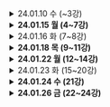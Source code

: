 <details>
  <summary>24.01.10 수 (~3강)</summary>
  <!-- 내용 -->
  **기존 자바 소스 살펴보기 및 코틀린 사용을 위한 세팅**

도서관리 애플리케이션 리팩토링 목표

1. Java로 작성된 도서관리 애플리케이션 이해
2. 테스트 코드의 필요성 이해, Junit5로 Spring Boot의 테스트 코드 작성
3. Kotlin으로 테스트를 작성하며 Kotlin 코드 작성에 익숙해진다.

코틀린을 사용하기 위해서는 plugin이 필요하다.

build.gradle을 열어 plugins 에 추가해야 한다.

```java
id 'org.jetbrains.kotlin.jvm' version '1.6.21'
```

또한 dependency도 추가해야 한다.

dependencies 부분에

```java
implementation 'org.jetbrains.kotlin:kotlin-stdlib-jdk8'
```

그리고 코틀린으로 컴파일 해야 하기 때문에

```java
compileKotlin {
    kotlinOptions {
        jvmTarget = "11"
    }
}

compileTestKotlin {
    kotlinOptions {
        jvmTarget = "11"
    }
}
```

JDK 버전에 맞춰 11로 세팅해준다.

위와 같이 build.gradle을 수정하고 refresh를 해준 뒤,

실제 코틀린 코드를 작성하기 위해 코틀린을 위한 패키지를 만들어준다.

src-main 경로에 java 패키지 아래 kotlin 디렉토리를 생성해준다.

마찬가지로 src-test 경로에도 kotlin 디렉토리를 생성해준다.

이후 자바의 패키지 구조와 동일하게 kotlin 디렉토리 안에도 패키지를 만들어준다.
</details>

<details>
  <summary><b>24.01.15 월 (4~7강)</b></summary>
  <!-- 내용 -->
  - **사칙연산 계산기에 대해 테스트 코드 작성 (수동 테스트)**
    
    ```java
    package com.group.libraryapp.calculator
    
    // 계산기 요구사항
    // 1. 계산기는 정수만을 취급한다.
    // 2. 계산기가 생성될 때 숫자를 1개 받는다.
    // 3. 최초 숫자가 기록된 이후에는 연산자 함수를 통해
    // 숫자를 받아 지속적으로 계산한다.
    class Calculator(
        var number: Int
    ) {
    
        fun add(operand: Int) {
            this.number += operand
        }
    
        fun minus(operand: Int) {
            this.number -= operand
        }
    
        fun multiply(operand: Int) {
            this.number *= operand
        }
    
        fun divide(operand: Int) {
            if (operand == 0) {
                throw IllegalArgumentException("0으로 나눌 수 없습니다")
            }
            this.number /= operand
        }
    
    }
    ```
    
    ```java
    package com.group.libraryapp.calculator
    
    fun main() {
        val calculatorTest = CalculatorTest()
    //    calculatorTest.addTest()
        calculatorTest.addTest2()
        calculatorTest.minusTest()
        calculatorTest.multiplyTest()
        calculatorTest.divideTest()
        calculatorTest.divideExceptionTest()
    }
    
    class CalculatorTest {
    
        //data class Calculator ; Calculator를 data class로 만들었을 때 add() 테스트 코드
        fun addTest() {
            // given : 테스트 대상을 만들어 준비하는 과정
            val calculator = Calculator(5)
    
            // when : 실제 우리가 테스트 하고 싶은 기능을 호출하는 과정
            calculator.add(3)
    
            // then : 호출 이후 의도한대로 결과가 나왔는지 확인하는 과정
            val expectedCalculator = Calculator(8)
            if (calculator != expectedCalculator) {
                throw IllegalStateException()
            }
        }
    
        // Calculator의 number를 private이 아닌 public(기본) 으로 만들었을 때 add() 테스트 코드
        fun addTest2() {
            // given
            val calculator = Calculator(5)
    
            // when
            calculator.add(3)
    
            // number가 private이 아니라 public 이면 setter가 열려서 거부감이 들 수 있다.
            // -> Calculator 안에서 public 커스텀 getter를 만들어 활용하면 된다.
            // ex.
    //        class Calculator(
    //                private var _number: Int
    //        ) {
    //
    //            // getter만 열어주기 위해 다음과 같은 방법 사용
    //            val number: Int
    //                get() = this._number
            // but 추가적인 코드가 필요하다는 비용이 발생하기 때문에
            // setter 를 그냥 열어두고 사용하지 않음으로 약속하는 것으로 한다.
    
            // then
            if (calculator.number != 8) {
                throw IllegalStateException()
            }
        }
    
        fun minusTest() {
            // given
            val calculator = Calculator(5)
    
            // when
            calculator.minus(3)
    
            // then
            if (calculator.number != 2) {
                throw IllegalStateException()
            }
        }
    
        fun multiplyTest() {
            // given
            val calculator = Calculator(5)
    
            // when
            calculator.multiply(3)
    
            // then
            if (calculator.number != 15) {
                throw IllegalStateException()
            }
        }
    
        fun divideTest() {
            // given
            val calculator = Calculator(5)
    
            // when
            calculator.divide(2)
    
            // then
            if (calculator.number != 2) {
                throw IllegalStateException()
            }
        }
    
        // divide 함수에서는 0이 들어가면 exception을 발생하게 해놨으므로 이 부분도 테스트 한다.
        fun divideExceptionTest() {
            // given
            val calculator = Calculator(5)
    
            // when
            try {
                calculator.divide(0)
            } catch (e: IllegalArgumentException) {
                if (e.message != "0으로 나눌 수 없습니다") {
                    throw IllegalStateException("기대하는 예외 메시지가 아닙니다.")
                }
                return // 테스트 성공!
            } catch (e: Exception) {
                throw IllegalStateException()
            }
    
            throw IllegalStateException("기대하는 예외가 발생하지 않았습니다.")
        }
    
        // 위처럼 수동으로 만든 테스트 코드의 단점 -> JUnit5 프레임워크 사용하는 게 좋다
        // 1. 테스트 클래와 메소드가 생길 때마다 메인 메소드에 수동으로 코드를
        // 작성해주어야 하고, 메인 메소드가 아주 커진다.
        // 테스트 메소드를 개별적으로 실행하기도 어렵다.
    
        // 2. 테스트가 실패한 경우 무엇을 기대하였고, 어떤 잘못된 값이 들어와
        // 실패했는지 알려주지 않는다.
        // 예외를 던지거나, try catch 를 사용해야 하는 등 직접 구현해야할 부분이 많아 불편하다.
    
        // 3. 테스트 메소드별로 공통적으로 처리해야 하는 기능이 있다면,
        // 메소드마다 중복이 생긴다.
    }
    ```
    
- **Junit5 사용법과 테스트 코드 리팩토링**
    - Junit5 에서 사용되는 5가지 어노테이션
        
        **@Test** : 테스트 메소드를 지정한다. 테스트 메소드를 실행하는 과정에서 오류가 없으면 성공이다.
        
        **@BeforeEach** : 각 테스트 메소드가 수행되기 전에 실행되는 메소드를 지정한다.
        
        **@AfterEach** : 각 테스트가 수행된 후에 실행되는 메소드를 지정한다.
        
        **@BeforeAll** : 모든 테스트를 수행하기 전에 최초 1회 수행되는 메소드를 지정한다.
        
        **@AfterAll** : 모든 테스트를 수행한 후 최후 1회 수행되는 메소드를 지정한다.
        
    - Junit5에서 자주 사용되는 단언문 몇 가지
        
        ```kotlin
        val isNew = true
        assertThat(isNew).isTrue
        assertThat(isNew).isFalse
        // true/ false 확인
        
        val people = listOf(Person("A"), Person("B"))
        assertThat(people).hasSize(2)
        // size 확인
        
        val people = listOf(Person("A"), Person("B"))
        assertThat(people).extracting("name").containsExactlyInAnyOrder("A", "B")
        // 주어진 컬렉션 안의 item 들에서
        // name 이라는 프로퍼티를 추출한 후
        // 그 값이 A와 B인지 검증
        
        val people = listOf(Person("A"), Person("B"))
        assertThat(people).extracting("name").containsExactly("A", "B")
        // 주어진 컬렉션 안의 item 들에서
        // name 이라는 프로퍼티 추출한 후
        // 그 값이 A와 B인지 검증 (순서까지 확인)
        
        assertThrows<IllegalArgumentException> {
        	function1()
        }
        // function1 함수를 실행했을 때
        // IllegalArgumentException이 나오는지 검증
        
        val message = assertThrows<IllegalArgumentException> {
        	function1()
        }.message
        assertThat(message).isEqualTo("잘못된 값이 들어왔습니다")
        // message를 가져와 예외 메시지를 확인할 수 있다.
        ```
        
    - Junit5로 리팩토링
        
        ```kotlin
        package com.group.libraryapp.calculator
        
        import org.assertj.core.api.AssertionsForInterfaceTypes.assertThat
        import org.junit.jupiter.api.Test
        import org.junit.jupiter.api.assertThrows
        
        class JunitCalculatorTest {
        
            @Test
            fun addTest() {
                // given
                val calculator = Calculator(5)
        
                // when
                calculator.add(3)
        
                // then
                assertThat(calculator.number).isEqualTo(8)
                // 만약 기대값을 다르게 한다면 fail 이 나며 아래와 같이 나온다
        //        expected: 7
        //        but was: 8
            }
        
            @Test
            fun minusTest() {
                // given
                val calculator = Calculator(5)
        
                // when
                calculator.minus(3)
        
                // then
                assertThat(calculator.number).isEqualTo(2)
            }
        
            @Test
            fun multiplyTest() {
                // given
                val calculator = Calculator(5)
        
                // when
                calculator.multiply(3)
        
                // then
                assertThat(calculator.number).isEqualTo(15)
            }
        
            @Test
            fun divideTest() {
                // given
                val calculator = Calculator(5)
        
                // when
                calculator.divide(2)
        
                // then
                assertThat(calculator.number).isEqualTo(2)
            }
        
            @Test
            fun divideExceptionTest() {
                // given
                val calculator = Calculator(5)
        
                // when & then
                val message = assertThrows<IllegalArgumentException> {
                    calculator.divide(0)
                }.message
        
                assertThat(message).isEqualTo("0으로 나눌 수 없습니다")
            }
        
        		@Test
            fun divideExceptionTest2() {
                // given
                val calculator = Calculator(5)
        
                // when & then
                assertThrows<IllegalArgumentException> {
                    calculator.divide(0)
                }.apply {
                    assertThat(message).isEqualTo("0으로 나눌 수 없습니다")
                }
            }
        }
        ```
</details>

<details>
  <summary>24.01.16 화 (7~8강)</summary>
  <!-- 내용 -->
  - **Junit5로 Spring Boot 테스트 하기**
    
    어떤 계층을 어떻게 테스트 해야 할까?
    
    - Spring Boot의 Layered Architecture
        
        Controller : 스프링 컨텍스트에 의해 관리되는 Bean
        
        Service : 스프링 컨텍스트에 의해 관리되는 Bean
        
        Repository : 스프링 컨텍스트에 의해 관리되는 Bean
        
        Domain : 순수한 Java 객체(POJO)
        
    - Spring Boot 각 계층을 테스트 하는 방법
        
        Domain 계층 : 클래스를 테스트하는 것과 동일
        
        Service, Repository 계층 : 스프링 빈을 사용하는 테스트 방법 사용 (@SpringBootTest), 데이터 위주 검증
        
        Controller 계층 : 스프링 빈을 사용하는 테스트 방법 사용(@SpringBootTest), 응답받은 JSON을 비롯한 HTTP 위주의 검증
        
    - 어떤 계층을 테스트 해야 할까?
        
        당연히 best는 모든 계층에 대해 많은 case를 검증하는 것 but 현실적으로 유지 보수와 코딩 시간을 고려해 보통 Service 계층을 테스트 한다.(A를 보냈을 때 B가 잘 나오는지, 원하는 로직을 잘 수행 하는지 검증할 수 있기 때문)
        
    - 예시
        
        ```kotlin
        package com.group.libraryapp.service.user
        
        import com.group.libraryapp.domain.user.User
        import com.group.libraryapp.domain.user.UserRepository
        import com.group.libraryapp.dto.user.request.UserCreateRequest
        import com.group.libraryapp.dto.user.request.UserUpdateRequest
        import org.assertj.core.api.AssertionsForInterfaceTypes.assertThat
        import org.junit.jupiter.api.AfterEach
        import org.junit.jupiter.api.DisplayName
        import org.junit.jupiter.api.Test
        import org.springframework.beans.factory.annotation.Autowired
        import org.springframework.boot.test.context.SpringBootTest
        
        @SpringBootTest
        class UserServiceTest @Autowired constructor( // 생성자에 @Autowired 를 공통으로 붙인다
        //        @Autowired
                private val userRepository: UserRepository,
        //        @Autowired
                private val userService: UserService,
        ) {
        
            @AfterEach
            fun clean() {
                userRepository.deleteAll()
            }
        
            @Test
            @DisplayName("유저 저장이 정상 동작한다")
            fun saveUserTest() {
                // given
                val request = UserCreateRequest("김현준", null)
        
                // when
                userService.saveUser(request)
                // 하나를 저장하고
        
                // then
                val results = userRepository.findAll()
        
                assertThat(results).hasSize(1)
                // 생성된 유저가 진짜 1개인지 검증
        
                assertThat(results[0].name).isEqualTo("김현준")
                assertThat(results[0].age).isNull()
                // 생성된 유저의 정보가 저장하려는 값과 일치하는지 검증
                // -> results[0].age must not be null : NPE 발생
                // -> java 코드로 Integer로 돼있지만 코틀린에서는 null 허용인지 모르기 때문에
                // null이 안들어갈 것이라고 가정하고 가져옴 (플랫폼 타입)
                // => age getter에 @Nullable(jetbrains) 붙여주면 된다
            }
        
            @Test
            @DisplayName("유저 조회가 정상 동작한다")
            fun getUsersTest() {
                // given
                userRepository.saveAll(listOf(
                    User("A", 20),
                    User("B", null),
                ))
        
                // when
                val results = userService.getUsers()
        
                // then
                assertThat(results).hasSize(2) // 각각의 테스트를 할 때는 테스트가 성공하지만, 전체 테스트일 때는 실패(Expected size: 2 but was: 3 in:)한다.
                // -> 두 테스트가 Spring Context를 공유하기 때문에
                // => 테스트가 끝나면 공유 자원인 DB를 깨끗하게 해줘야 한다 : @AfterEach를 활용
                assertThat(results).extracting("name").containsExactlyInAnyOrder("A", "B")
                assertThat(results).extracting("age").containsExactlyInAnyOrder(20, null)
            }
        
            @Test
            @DisplayName("유저 이름 수정이 정상 동작한다")
            fun updateUserNameTest() {
                // given
                val savedUSer = userRepository.save(User("A", null))
                val request = UserUpdateRequest(savedUSer.id, "B")
        
                // when
                userService.updateUserName(request)
        
                // then
                val result = userRepository.findAll()[0]
                assertThat(result.name).isEqualTo("B")
            }
        
            @Test
            @DisplayName("유저 삭제가 정상 동작한다")
            fun deleteUserTest() {
                // given
                userRepository.save(User("A", null))
        
                // when
                userService.deleteUser("A")
        
                // then
                assertThat(userRepository.findAll()).isEmpty()
            }
        }
        ```
</details>

<details>
  <summary><b>24.01.18 목 (9~11강)</b></summary>
  <!-- 내용 -->
  **BookServiceTest 만들기**

```kotlin
package com.group.libraryapp.service.book

import com.group.libraryapp.domain.book.Book
import com.group.libraryapp.domain.book.BookRepository
import com.group.libraryapp.domain.user.User
import com.group.libraryapp.domain.user.UserRepository
import com.group.libraryapp.domain.user.loanhistory.UserLoanHistory
import com.group.libraryapp.domain.user.loanhistory.UserLoanHistoryRepository
import com.group.libraryapp.dto.book.request.BookLoanRequest
import com.group.libraryapp.dto.book.request.BookRequest
import com.group.libraryapp.dto.book.request.BookReturnRequest
import org.assertj.core.api.AssertionsForInterfaceTypes.assertThat
import org.junit.jupiter.api.AfterEach
import org.junit.jupiter.api.DisplayName
import org.junit.jupiter.api.Test
import org.junit.jupiter.api.assertThrows
import org.springframework.beans.factory.annotation.Autowired
import org.springframework.boot.test.context.SpringBootTest

@SpringBootTest
class BookServiceTest @Autowired constructor(

        private val bookService: BookService,
        private val bookRepository: BookRepository,
        private val userRepository: UserRepository,
        private val userLoanHistoryRepository: UserLoanHistoryRepository,
){

    @AfterEach
    fun clean() {
        bookRepository.deleteAll()
        userRepository.deleteAll()
    }

    @Test
    @DisplayName(value = "책 등록이 정상 동작한다")
    fun saveBookTest() {
        // given
        val request = BookRequest("이상한 나라의 앨리스")

        // when
        bookService.saveBook(request)

        // then
        val books = bookRepository.findAll()
        assertThat(books).hasSize(1)
        assertThat(books[0].name).isEqualTo("이상한 나라의 앨리스")
    }

    @Test
    @DisplayName(value = "책 대출이 정상 동작한다")
    fun loanBookTest() {
        // given
        bookRepository.save(Book("이상한 나라의 앨리스"))
        val savedUser = userRepository.save(User("김현준", null))
        val request = BookLoanRequest("김현준", "이상한 나라의 앨리스")

        // when
        bookService.loanBook(request)

        // then
        val results = userLoanHistoryRepository.findAll()
        assertThat(results).hasSize(1)
        assertThat(results[0].bookName).isEqualTo("이상한 나라의 앨리스")
        assertThat(results[0].user.id).isEqualTo(savedUser.id)
        assertThat(results[0].isReturn).isFalse()
    }

    @Test
    @DisplayName(value = "책이 진작 대출되어 있다면, 신규 대출이 실패한다")
    fun loanBookFailTest() {
        // given
        bookRepository.save(Book("이상한 나라의 앨리스"))
        val savedUser = userRepository.save(User("김현준", null))
        userLoanHistoryRepository.save(UserLoanHistory(savedUser, "이상한 나라의 앨리스", false))
        val request = BookLoanRequest("김현준", "이상한 나라의 앨리스")

        // when & then
        val message = assertThrows<IllegalArgumentException> {
            bookService.loanBook(request)
        }.message
        assertThat(message).isEqualTo("진작 대출되어 있는 책입니다")
    }

    @Test
    @DisplayName("책 반납이 정상 동작한다")
    fun returnBookTest() {
        // given
        bookRepository.save(Book("이상한 나라의 앨리스"))
        val savedUser = userRepository.save(User("김현준", null))
        userLoanHistoryRepository.save(UserLoanHistory(savedUser, "이상한 나라의 앨리스", false))
        val request = BookReturnRequest("김현준", "이상한 나라의 앨리스")

        // when
        bookService.returnBook(request)

        // then
        val results = us  erLoanHistoryRepository.findAll()
        assertThat(results).hasSize(1)
        assertTha  t(results[0].isReturn).isTrue()
    }

}
```
</details>

<details>
  <summary><b>24.01.22 월 (12~14강)</b></summary>
  <!-- 내용 -->
  - **도메인 계층을 Kotlin으로 변경하기 (12, 13강)**
    
    ```kotlin
    @Entity
    class User(
            var name: String,
    
            val age: Int?, // age는 null 허용해서 '?' 붙였다
    
            @OneToMany(mappedBy = "user", cascade = [CascadeType.ALL], orphanRemoval = true)
            // cascade 설정시 java와 다르게 대괄호로 감싸야 한다. : [CascadeType.ALL]
            val userLoanHistories: MutableList<UserLoanHistory> = mutableListOf(),
    
            @Id
            @GeneratedValue(strategy = GenerationType.IDENTITY)
            val id: Long? = null,
    ) {
    
        init {
            if(name.isBlank()) {
                throw IllegalArgumentException("이름은 비어 있을 수 없습니다")
            }
        }
    
        fun updateName(name: String) {
            this.name = name
        }
    
        fun loanBook(book: Book) {
            this.userLoanHistories.add(UserLoanHistory(this, book.name, false))
        }
    
        fun returnBook(bookName: String) {
            this.userLoanHistories.first() { history -> history.bookName == bookName }
    				.doReturn()
            // first : 조건에 만족하는 첫번째 요소 찾아옴
        }
    }
    ```
    
- **Kotlin과 JPA를 함께 사용할 때 주의점**
    1. **setter**
    
    ```kotlin
    @Entity
    class User(
    	var name: String,
    	
    	val age: Int?,
    )
    ```
    
    ```kotlin
    fun updateName(name: String) {
    	this.name = name
    }
    ```
    
    setter 대신 좋은 이름의 함수를 사용하는 것이 훨씬 clean하다.
    
    var 프로퍼티가 퍼블릭으로 열려있기 때문에 setter를 쓸 수도 있지만 setter 대신에 좋은 이름의 함수를 사용하는 것이 훨씬 좋기 때문에 위처럼 사용
    
    but, name에 대한 setter는 public 이기 때문에 updateName 메서드를 사용하는 대신 setter를 사용할수도 있다.
    
    근데 Java 코드에서는 애초에 setter를 안 만들어주는 것을 지향하기 때문에 코드 상 setter를 열린 상태로 두는 것이 불편할 수 있다.
    
    public getter는 꼭 필요하기 때문에 setter만 private하게 만드는 것이 최선이다!
    
    → setter를 private 하게 만드는 방법 2 가지
    
    1. backing property(관례상 ‘_’를 붙인 프로퍼티)를 이용하기
    
    ```kotlin
    class User(
    	private var _name: String
    ) {
    	
    	val name: String
    		get() = this._name
    }
    ```
    
    1. custom setter 이용하기
    
    ```kotlin
    class User(
    	name: String
    ) {
    	
    	var name = name
    		private set
    }
    ```
    
    하지만 위 두 방법 모두 클래스에 필드(프로퍼티)가 많아질수록 번거롭다는 단점이 있다.
    
    > 지식공유자님 개인적으로는 setter를 public으로 열어 두지만, 사용하지 않는 방법을 선호
    자바 개발자라면 보통 setter 사용 지양
    어떻게 보면 Trade-Off의 영역, 팀 컨벤션을 잘 맞춘 다면 setter를 열어줘도 된다.
    > 
    
    1. **생성자 안의 프로퍼티. 클래스 body 안의 프로퍼티**
    
    ```kotlin
    @Entity
    class User(
    	var name: String,
    	
    	val age: Int?,
    
    	@OneToMany(mappedBy = "user", cascade = [CascadeType.ALL],
    		orphanRemoval = true)
    	val userLoanHistories: MutableList<UserLoanHistory> = mutableListOf(),
    
    	@Id
    	@GeneratedValue(strategy = GenerationType.IDENTITY)
    	val id: Long? = null,
    )
    ```
    
    꼭 primary constructor 안에 모든 프로퍼티를 넣어야 할까?
    
    ```kotlin
    @Entity
    class User(
    	var name: String,
    	
    	val age: Int?,
    ) {
    
    	@OneToMany(mappedBy = "user", cascade = [CascadeType.ALL],
    		orphanRemoval = true)
    	val userLoanHistories: MutableList<UserLoanHistory> = mutableListOf()
    
    	@Id
    	@GeneratedValue(strategy = GenerationType.IDENTITY)
    	val id: Long? = null,
    ```
    
    위 처럼 만들면 생성자는 name, age만 갖게 되고 실제 body 안에 userLoanHistories와 id 가 들어가게 할 수 있다. 단지 User를 만드는 과정에서 userLoanHistories를 바로 넣어줄 수 없게 된다. 위 예시코드를 포함하고 있는 프로젝트에서는 비즈니스 로직상 유저가 따로 생기고 생겨있는 유저에 대해서 대출현황(userLoanHistories)을 넣어주는 코드가 별도로 존재하기 때문에 body에 넣어도 무방하다.
    
    > 1. 모든 프로퍼티를 생성자에 넣는다.
    2. 프로퍼티를 생성자 혹은 클래스 body 안에 구분해서 넣을 때 명확한 기준이 있다.
    ?그냥 1번 방법을 사용하면 크게 생각하지 않아도 될 것 같다.
    > 
    
    1. **JPA와 data class**
        
        data class는 equals, hashCode, toString 등의 함수들을 자동으로 만들어주는 역할
        
        근데 Entity는 data class를 피하는 것이 좋다. 왜냐하면 equals, hashCode, toString 모두 JPA Entity와는 100% 어울리지 않는 메소드라서
        
        ex. User와 UserLoanHistory의 관계가 1:N 일 때
        
        User의 equals 가 호출된다면, User의 equals가 UserLoanHistory의 equals를 부르게 되고 UserLoanHistory도 User가 있으므로 user의 equals 를 부르게 되어 서로 호출하다가 stackOverFlow가 터질 수 있고, 
        
    
    <aside>
    💡 **TIP**
    Entity가 생성되는 로직을 추적하고 싶다면, constructor 지시어를 명시적으로 작성하자!
    
    </aside>
    
- **Kotlin과 JPA를 함께 사용할 때 추가적으로 고려해야 할 내용 (@ManyToOne Lazy Fetching 적용 방법)**
    
    build.gradle에 아래와 같은 스크립트를 추가해주시면 됩니다!!
    
    ```java
    plugins {
      id "org.jetbrains.kotlin.plugin.allopen" version "1.6.21"
    }
    
    // plugins, dependencies와 같은 Level (즉 build.gradle 최상단)
    allOpen {
      annotation("javax.persistence.Entity")
      annotation("javax.persistence.MappedSuperclass")
      annotation("javax.persistence.Embeddable")
    }
    ```
    
    그 이유는 다음과 같습니다!
    
    아시다시피, Kotlin은 기본적으로 Class도 final, 함수도 final입니다!! (즉, 상속과 오버라이드를 막아두었습니다!)
    
    하지만 JPA를 사용할 때 Proxy Lazy Fetching을 완전히 이용하려면  클래스가 상속 가능해야 합니다!! 제가 확인해본 바로는 @OneToMany에 있어서는 Lazy Fetching이 동작하지만 @ManyToOne에 대해서는 Lazy Fetching 옵션을 명시적으로 주더라도 동작하지 않았습니다.
    
    그래서 all-open 기능을 통해 @Entity 클래스들은 Decompile을 했을 때도 class가 열려 있게끔 처리해주어야 하고, 위의 스크립트가 바로 그런 역할을 수행하게 됩니다.
</details>

<details>
  <summary>24.01.23 화 (15~20강)</summary>
  <!-- 내용 -->
  리포지토리, 서비스, DTO, 컨트롤러를 코틀린으로 리팩토링

```kotlin
interface UserRepository : JpaRepository<User, Long> {

    fun findByName(name: String): User? // java 에서 Optional<User>
}
```

```kotlin
@Transactional
fun saveUser(request: UserCreateRequest) {
    val newUser = User(request.name, request.age)
    // User 생성자에 디폴트 파라미터가 들어가있기 때문에 Java에서 처럼 null 등으로 값을 넣어줄 필요가 없다.
    userRepository.save(newUser)
}
```

```kotlin
package com.group.libraryapp.dto.user.response

import com.group.libraryapp.domain.user.User

data class UserResponse( // dto는 웬만하면 data class 로 만드는 게 유용하다
        // 주생성자에서는 user를 바로 받지 않고 각각의 프로퍼티를 파라미터로 받게끔
        val id: Long,
        val name: String,
        val age: Int?
) {

    companion object { // 동행 객체
        // 정적 팩토리 메서드
        fun of(user: User): UserResponse {
            return UserResponse(
                    id = user.id!!, // 이 response에는 id: Long 이기 때문에 null 아님 단언
                    name = user.name,
                    age = user.age
            )
        }
    }

// 아래 방법 보다는 위 정적 팩토리 메서드가 좋은 방법
// 부생성자에서 user를 바로 받게 만듦
//    constructor(user: User): this( // this를 통해 주생성자를 부름
//        id = user.id!!, // 이 response에는 id: Long 이기 때문에 null 아님 단언
//        name = user.name,
//        age = user.age
//    )

//    init {
//        id = user.id!!
//        name = user.name
//        age = user.age
//    }
}
```

```kotlin
@GetMapping("/user")
fun getUsers(): List<UserResponse> = userService.getUsers() // 이런 형태도 사용 가능; 이 형태가 더 좋다라는 것은 아님

@DeleteMapping("/user")
fun deleteUser(@RequestParam name: String) { // 만약 name이 nullable 하려면(required = false) 'String?' 을 쓰면 스프링이 인식한다
    userService.deleteUser(name)
}
```

코틀린에서 할 수 있는 리팩토링 예시(util 파일 활용)

```kotlin
@Transactional
fun updateUserName(request: UserUpdateRequest) {
    val user = userRepository.findByIdOrThrow(request.id) ?: fail() // findByIdOrThrow : CrudRepository 의 확장 함수를 만듦 <- findByIdOrNull(id) : springframework 에서 코틀린을 위해 제공해주는 메서드
    user.updateName(request.name)
}
```

```kotlin
package com.group.libraryapp.util

import org.springframework.data.repository.CrudRepository
import org.springframework.data.repository.findByIdOrNull

// exception 공통 처리 부분(throw IllegalArgumentException())을 메서드로 리팩토링
fun fail(): Nothing {
    throw IllegalArgumentException()
}

fun <T, ID> CrudRepository<T, ID>.findByIdOrThrow(id: ID): T {
    return this.findByIdOrNull(id) ?: fail()
}
// CrudRepository 의 확장 함수를 커스텀
// null 로 찾아왔을 때 exception 을 발생 시키는 메서드
```

```kotlin
implementation 'com.fasterxml.jackson.module.jakson-module-kotlin:2.13.3'
// 코틀린에서도 자바에서처럼 json을 객체로 mapping 할 수 있게 해주는 의존성 (없으면 parsing 에러)
```
</details>

<details>
  <summary><b>24.01.24 수 (21강)</b></summary>
  <!-- 내용 -->
  추가 요구 사항 : 책의 분야 추가하기

```java
package com.group.libraryapp.domain.book

import javax.persistence.Entity
import javax.persistence.GeneratedValue
import javax.persistence.GenerationType
import javax.persistence.Id

@Entity
class Book(
    val name: String,

    val type: String,

    @Id
    @GeneratedValue(strategy = GenerationType.IDENTITY)
    val id: Long? = null,
) {

    init {
        if (name.isBlank()) {
            throw IllegalArgumentException("이름은 비어 있을 수 없습니다.")
        }
    }

    companion object {

        // Object Model 패턴
        // 테스트를 위한 함수; 생성자를 직접 이용하지 않는게 좋다(테스트 코드 상에서 일일이 수정이 없어 편하다)
        fun fixture(
                name: String = "책 이름", // default 파라미터를 넣어 값을 안받아도 Book 객체를 생성할 수 있게
                type: String = "COMPUTER",
                id: Long? = null,
        ): Book {
            return Book(
                    name = name,
                    type = type,
                    id = id,
            )
        }
    }

}

////////////////////////////////
// test 클래스
Book.fixture("이상한 나라의 앨리스")
```
</details>

<details>
  <summary><b>24.01.26 금 (22~24강)</b></summary>
  <!-- 내용 -->
  **Enum Class를 활용해 책의 분야 리팩토링 하기**

기존에 Book 클래스에 type 필드를 String 타입으로 만들었는데, 이 때 생기는 문제점이 몇가지 있다.

1. 요청을 검증하고 있지 않아 type으로 받을 값이 아니어도 들어온다. 검증을 추가할 수 있지만 번거롭다.
2. 코드만 보았을 때, DB 테이블에 실제로 어떤 값이 들어가는지 알 수 없다. 
3. type과 관련된 새로운 로직을 작성할 때 번거롭다.
    1. 예를 들어, 책을 대출할 때마다 분야별로 ‘이벤트 점수’를 준다면? when 절을 이용해서 분기처리 해야된다..
        
        ```kotlin
        fun getEventScore(): Int {
        	return when (type) {
        		"COMPUTER" -> 10
        		"ECONOMY" -> 8
        		"SOCIETY", "LANGUAGE", "SCIENCE" -> 5
        		// 코드에 분기가 들어가고
        		else -> throw IllegalArgumentException("잘못된 타입입니다")
        		// 실행되지 않을 else문이 존재
        	}	
        }
        
        // 문자열 타이핑은 실수할 여지가 많고
        // 새로운 type이 생기는 경우 로직 추가를 놓칠 수 있다.
        ```
        

→ Enum Class를 만들어 해결

```kotlin
enum class BookType(val score: Int) {
	COMPUTER(10),
	ECONOMY(8),
	SOCIETY(5),
	LANGUAGE(5),
	SCIENCE(5),
}
```

```kotlin
fun getEventScore(): Int {
	return type.score
}
```

but, 이렇게만 만들어 놓으면 DB에 숫자로 저장이 된다.

이 때 생기는 문제점은

1. 기존 Enum의 순서가 바뀌면 안된다.
2. 기존 Enum을 삭제하고 새로운 Enum 타입을 추가하는 것이 제한적이다.

→ DB에도 숫자가 아닌 문자열로 들어가게 하기 위해서 엔티티에서 해당 프로퍼티에 어노테이션을 달아줘야 한다.

```kotlin
@Enumerated(EnumType.STRING)
val type: BookType,
```

**Boolean에도 Enum 활용하기**

예를 들어 User 테이블에 유저의 휴면 여부를 파악하기 위해 유저의 활성 여부를 isActive 라는 Boolean 타입의 프로퍼티로 추가했다고 가정해보자. 이 때는 휴면 여부에 따라 yes or no 로 명확하므로 문제가 없지만, 다음과 같은 추가 요구 사항이 생겼다고 생각하자.

‘유저의 탈퇴 여부를 soft 하게 관리해주세요 : 탈퇴는 휴면을 해제하여 로그인 한 후 이루어진다.’ 

*soft : 실제 DB에는 데이터가 남아있지만, 시스템 상으로는 삭제된 것처럼 관리하는 방식

그래서 isActive가 아닌 또 다른 프로퍼티인 isDeleted라는 Boolean 타입의 프로퍼티를 추가할 수 있다.

이렇게 하나의 테이블에 서로 영향을 끼치는 Boolean이 2개가 되면 문제가 생긴다.

1. Boolean이 2개가 있기 때문에 코드를 이해하기 어려워진다.
    - 한 객체가 여러 상태를 표현할 수록 이해하기 어렵다.
    - 현재 경우의 수는 2^2, 즉 4가지이다.
    - 4가지도 충분히 어렵지만, 여기서 Boolean 이 더 늘어나면 경우의 수는 기하급수적으로 늘어난다.
2. Boolean 2개로 표현되는 4가지 상태가 모두 유의미하지 않다.
    - (isActive, isDeleted)는 총 4가지 경우가 있다.
        - (false, false) - 휴면 상태인 유저
        - (false, true) - 휴면이면서 탈퇴한 유저; 이런 상태는 불가능 하다.
        - (true, false) - 휴면이 아닌 활성화된 유저이다.
        - (true, true) - 탈퇴한 유저이다.
    
    → 실제로 불가능한 상태이지만 코드 상에서는 가능해서 유지 보수를 어렵게 만든다.
    

→ Enum을 써서 서로 관련된 Boolean 파라미터를 한 번에 관리하는 것으로 해결

```kotlin
enum class UserStatus {
    ACTIVE,
    IN_ACTIVE,
    DELETED,
}
```

1. 필드 1개로 여러 상태를 표현할 수 있기 때문에 코드의 이해가 쉬워진다.
2. 정확하게 유의미한 상태만 나타낼 수 있기 때문에 코드의 유지보수가 용이해진다.
</details>

